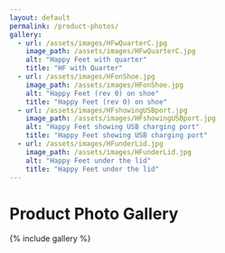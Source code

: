 ```yaml
---
layout: default
permalink: /product-photos/
gallery:
  - url: /assets/images/HFwQuarterC.jpg
    image_path: /assets/images/HFwQuarterC.jpg
    alt: "Happy Feet with quarter"
    title: "HF with Quarter"
  - url: /assets/images/HFonShoe.jpg
    image_path: /assets/images/HFonShoe.jpg
    alt: "Happy Feet (rev 0) on shoe"
    title: "Happy Feet (rev 0) on shoe"
  - url: /assets/images/HFshowingUSBport.jpg
    image_path: /assets/images/HFshowingUSBport.jpg
    alt: "Happy Feet showing USB charging port"
    title: "Happy Feet showing USB charging port"
  - url: /assets/images/HFunderLid.jpg
    image_path: /assets/images/HFunderLid.jpg
    alt: "Happy Feet under the lid"
    title: "Happy Feet under the lid"
---
```


# Product Photo Gallery

{% include gallery %}